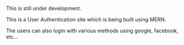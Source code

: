 This is still under development.

This is a User Authentication site which is being built using MERN.

The users can also login with various methods using google, facebook, etc...
